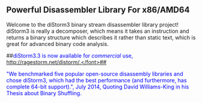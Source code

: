 Powerful Disassembler Library For x86/AMD64
-----------

Welcome to the diStorm3 binary stream disassembler library project!
diStorm3 is really a decomposer, which means it takes an instruction and returns a binary structure which describes it rather than static text, which is great for advanced binary code analysis.

##<font color="blue">diStorm3.3 is now available for <i>commercial</i> use, http://ragestorm.net/distorm/.</font>##

"We benchmarked five popular open-source disassembly libraries and chose diStorm3, which had the best performance (and furthermore, has complete 64-bit support).", July 2014, Quoting David Williams-King in his Thesis about Binary Shuffling.
